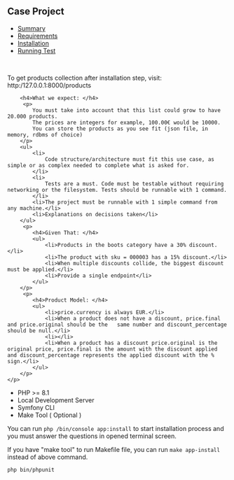 <h2>Case Project</h2>

<ul>
    <li><a href="#summary">Summary</a></li>
    <li><a href="#reqs">Requirements</a></li>
    <li><a href="#installation">Installation</a></li>
    <li><a href="#tests">Running Test</a></li>
</ul>
<br>
<div id="summary">
    <p>To get products collection after installation step, visit: http:/127.0.0.1:8000/products</p>
    <p>
    
        <h4>What we expect: </h4>
         <p>
            You must take into account that this list could grow to have 20.000 products.
            The prices are integers for example, 100.00€ would be 10000.
            You can store the products as you see fit (json file, in memory, rdbms of choice)
        </p>
        <ul>
            <li>
                Code structure/architecture must fit this use case, as simple or as complex needed to complete what is asked for.
            </li>
            <li>
                Tests are a must. Code must be testable without requiring networking or the filesystem. Tests should be runnable with 1 command.
            </li>
            <li>The project must be runnable with 1 simple command from any machine.</li>
            <li>Explanations on decisions taken</li>
        </ul>
         <p>
            <h4>Given That: </h4>
            <ul>
                <li>Products in the boots category have a 30% discount.</li>
                <li>The product with sku = 000003 has a 15% discount.</li>
                <li>When multiple discounts collide, the biggest discount must be applied.</li>
                <li>Provide a single endpoint</li>
            </ul>
        </p>
         <p>
            <h4>Product Model: </h4>
            <ul>
                <li>price.currency is always EUR.</li>
                <li>When a product does not have a discount, price.final and price.original should be the   same number and discount_percentage should be null.</li>
                <li></li>
                <li>When a product has a discount price.original is the original price, price.final is the amount with the discount applied and discount_percentage represents the applied discount with the % sign.</li>
            </ul>
        </p>
    </p>
</div>
<div id="reqs">
    <ul>
        <li>PHP >= 8.1 </li>
        <li>Local Development Server</li>
        <li>Symfony CLI </li>
        <li> Make Tool ( Optional )</li>
    </ul>
</div>

<div id="installation">
    <p>You can run <code>php /bin/console app:install</code> to start installation process and you must answer the questions in opened terminal screen.</p>
    <p>If you have "make tool" to run Makefile file, you can run <code>make app-install</code> instead of above command.</p>
</div>

<div id="tests">
    <code>php bin/phpunit</code>
</div>